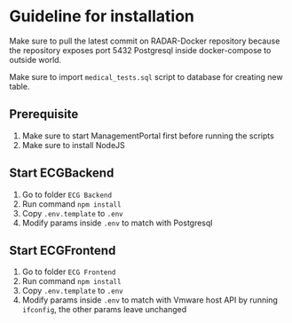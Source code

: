 # Guideline for installation
Make sure to pull the latest commit on RADAR-Docker repository because the repository exposes port 5432 Postgresql inside docker-compose to outside world.

Make sure to import `medical_tests.sql` script to database for creating new table. 

## Prerequisite
1. Make sure to start ManagementPortal first before running the scripts
2. Make sure to install NodeJS
 
## Start ECGBackend
1. Go to folder `ECG Backend`
2. Run command `npm install`
3. Copy `.env.template` to `.env`
4. Modify params inside `.env` to match with Postgresql

## Start ECGFrontend
1. Go to folder `ECG Frontend`
2. Run command `npm install`
3. Copy `.env.template` to `.env`
4. Modify params inside `.env` to match with Vmware host API by running `ifconfig`, the other params leave unchanged